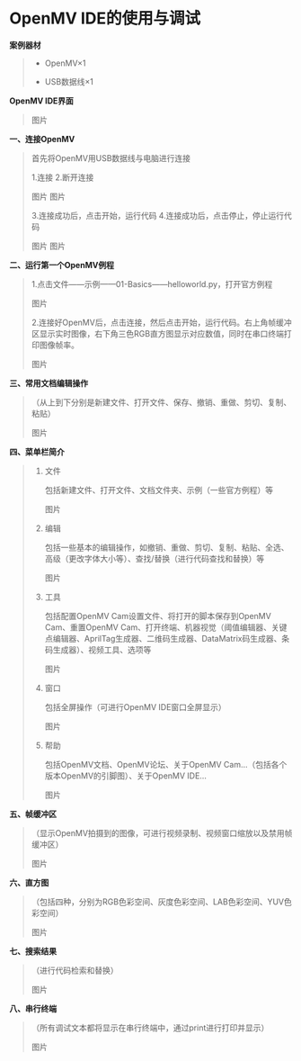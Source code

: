 # OpenMV IDE的使用与调试

**案例器材**

>* OpenMV×1
>
>* USB数据线×1
>

**OpenMV IDE界面**

>图片
>

**一、连接OpenMV**

>首先将OpenMV用USB数据线与电脑进行连接
>
> 1.连接																	  2.断开连接
>
>图片																			图片
>
>3.连接成功后，点击开始，运行代码					4.连接成功后，点击停止，停止运行代码
>
>图片																			图片
>

**二、运行第一个OpenMV例程**

>1.点击文件——示例——01-Basics——helloworld.py，打开官方例程
>
>图片
>
>2.连接好OpenMV后，点击连接，然后点击开始，运行代码。右上角帧缓冲区显示实时图像，右下角三色RGB直方图显示对应数值，同时在串口终端打印图像帧率。
>
>图片

**三、常用文档编辑操作**

>（从上到下分别是新建文件、打开文件、保存、撤销、重做、剪切、复制、粘贴）
>
>图片

**四、菜单栏简介**

> 1. 文件
>
>    包括新建文件、打开文件、文档文件夹、示例（一些官方例程）等
>
>    图片
>
> 2. 编辑
>
>    包括一些基本的编辑操作，如撤销、重做、剪切、复制、粘贴、全选、高级（更改字体大小等）、查找/替换（进行代码查找和替换）等
>
>    图片
>
> 3. 工具
>
>    包括配置OpenMV Cam设置文件、将打开的脚本保存到OpenMV Cam、重置OpenMV Cam、打开终端、机器视觉（阈值编辑器、关键点编辑器、AprilTag生成器、二维码生成器、DataMatrix码生成器、条码生成器）、视频工具、选项等
>
>    图片
>
> 4. 窗口
>
>    包括全屏操作（可进行OpenMV IDE窗口全屏显示）
>
>    图片
>
> 5. 帮助
>
>    包括OpenMV文档、OpenMV论坛、关于OpenMV Cam…（包括各个版本OpenMV的引脚图）、关于OpenMV IDE…
>
>    图片

**五、帧缓冲区**

>（显示OpenMV拍摄到的图像，可进行视频录制、视频窗口缩放以及禁用帧缓冲区）
>
>图片

**六、直方图**

>（包括四种，分别为RGB色彩空间、灰度色彩空间、LAB色彩空间、YUV色彩空间）
>
>图片

**七、搜索结果**

>（进行代码检索和替换）
>
>图片

**八、串行终端**

>（所有调试文本都将显示在串行终端中，通过print进行打印并显示）
>
>图片